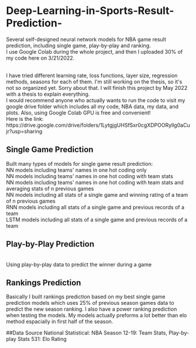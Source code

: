 # Deep-Learning-in-Sports-Result-Prediction-
Several self-designed neural network models for NBA game result prediction, including single game, play-by-play and ranking.
<br />
I use Google Colab during the whole project, and then I uploaded 30% of my code here on 3/21/2022.

<br />
I have tried different learning rate, loss functions, layer size, regression methods, seasons for each of them. 
I'm still working on the thesis, so it's not so organized yet. Sorry about that. I will finish this project by May 2022 with a thesis to explain everything.
<br />
I would recommend anyone who actually wants to run the code to visit my google drive folder which includes all my code, NBA data, my data, and plots. Also, using Google Colab GPU is free and convenient! 
<br />
Here is the link: https://drive.google.com/drive/folders/1LytgjgUHSfSxr0cgXDPOORyllg0aCujr?usp=sharing

<br />

## Single Game Prediction
Built many types of models for single game result prediction:
<br />
NN models including teams' names in one hot coding only
<br />
NN models including teams' names in one hot coding with team stats
<br />
NN models including teams' names in one hot coding with team stats and averaging stats of n previous games
<br />
NN models including all stats of a single game and winning rating of a team of n previous games
<br />
RNN models including all stats of a single game and previous records of a team
<br />
LSTM models including all stats of a single game and previous records of a team
<br />

## Play-by-Play Prediction
<br />
Using play-by-play data to predict the winner during a game

## Rankings Prediction
Basically I built rankings prediction based on my best single game prediction models which uses 25% of previous season games data to predict the new season ranking. I also have a power ranking prediction when testing the models. My models actually preforms a lot better than elo method espacially in first half of the season.

##Data Source
National Statistical: NBA Season 12-19: Team Stats, Play-by-play Stats
531: Elo Rating
